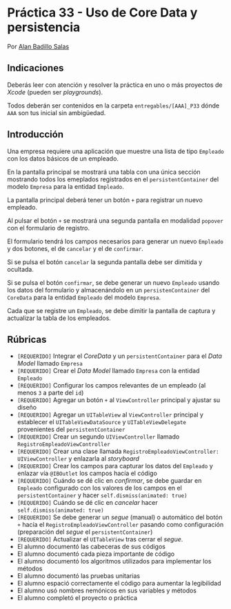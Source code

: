 # Práctica 33 - Uso de Core Data y persistencia

Por [Alan Badillo Salas](https://www.nomadacode.com)

## Indicaciones

Deberás leer con atención y resolver la práctica en uno o más proyectos de *Xcode* (pueden ser *playgrounds*).

Todos deberán ser contenidos en la carpeta `entregables/[AAA]_P33` dónde `AAA` son tus inicial sin ambigüedad.

## Introducción

Una empresa requiere una aplicación que muestre una lista de tipo `Empleado` con los datos básicos de un empleado.

En la pantalla principal se mostrará una tabla con una única sección mostrando todos los emeplados registrados en el `persistentContainer` del modelo `Empresa` para la entidad `Empleado`.

La pantalla principal deberá tener un botón `+` para registrar un nuevo empleado.

Al pulsar el botón `+` se mostrará una segunda pantalla en modalidad `popover` con el formulario de registro.

El formulario tendrá los campos necesarios para generar un nuevo `Empleado` y dos botones, el de `cancelar` y el de `confirmar`.

Si se pulsa el botón `cancelar` la segunda pantalla debe ser dimitida y ocultada. 

Si se pulsa el botón `confirmar`, se debe generar un nuevo `Empleado` usando los datos del formulario y almacenándolo en un `persistenContainer` del `CoreData` para la entidad `Empleado` del modelo `Empresa`.

Cada que se registre un `Empleado`, se debe dimitir la pantalla de captura y actualizar la tabla de los empleados.

## Rúbricas

* `[REQUERIDO]` Integrar el *CoreData* y un `persistentContainer` para el *Data Model* llamado `Empresa`
* `[REQUERIDO]` Crear el *Data Model* llamado `Empresa` con la entidad `Empleado`
* `[REQUERIDO]` Configurar los campos relevantes de un empleado (al menos `3` a parte del `id`)
* `[REQUERIDO]` Agregar un botón `+` al `ViewController` principal y ajustar su diseño
* `[REQUERIDO]` Agregar un `UITableView` al `ViewController` principal y establecer el `UITableViewDataSource` y `UITableViewDelegate` provenientes del `persistentContainer`
* `[REQUERIDO]` Crear un segundo `UIViewController` llamado `RegistroEmpleadoViewController`
* `[REQUERIDO]` Crear una clase llamada `RegistroEmpleadoViewController: UIViewController` y enlazarla al *storyboard*
* `[REQUERIDO]` Crear los campos para capturar los datos del `Empleado` y enlazar vía `@IBOutlet` los campos hacía el código
* `[REQUERIDO]` Cuándo se dé clic en *confirmar*, se debe guardar en `Empleado` configurado con los valores de los campos en el `persistentContainer` y hacer `self.dismiss(animated: true)`
* `[REQUERIDO]` Cuándo se dé clic en *cancelar* hacer `self.dismiss(animated: true)`
* `[REQUERIDO]` Se debe generar un *segue* (manual) o automático del botón `+` hacía el `RegistroEmpleadoViewController` pasando como configuración (preparación del *segue* el `persistentContainer`)
* `[REQUERIDO]` Actualizar el `UITableView` tras cerrar el *segue*.
* El alumno documentó las cabeceras de sus códigos
* El alumno documentó cada pieza importante de código
* El alumno documentó los algoritmos utilizados para implementar los métodos
* El alumno documentó las pruebas unitarias
* El alumno espació correctamente el código para aumentar la legibilidad
* El alumno usó nombres nemónicos en sus variables y métodos
* El alumno completó el proyecto o práctica